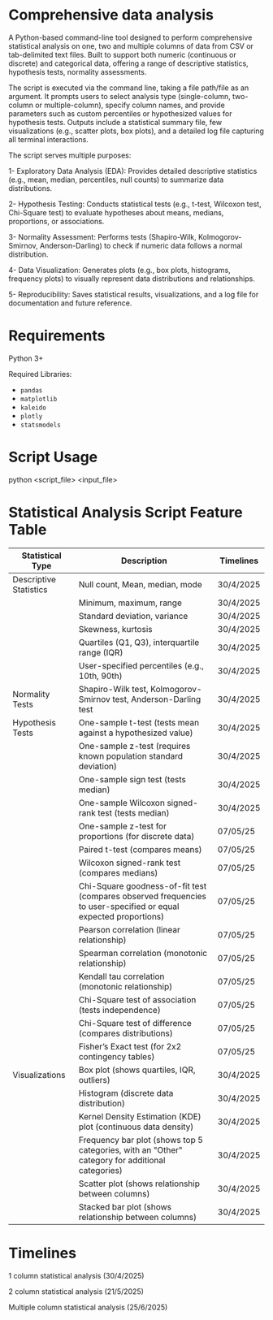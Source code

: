 # Comprehensive data analysis
A Python-based command-line tool designed to perform comprehensive statistical analysis on one, two and multiple columns of data from CSV or tab-delimited text files. Built to support both numeric (continuous or discrete) and categorical data, offering a range of descriptive statistics, hypothesis tests, normality assessments.

The script is executed via the command line, taking a file path/file as an argument. It prompts users to select analysis type (single-column, two-column or multiple-column), specify column names, and provide parameters such as custom percentiles or hypothesized values for hypothesis tests. Outputs include a statistical summary file, few visualizations (e.g., scatter plots, box plots), and a detailed log file capturing all terminal interactions.

The script serves multiple purposes:

1- Exploratory Data Analysis (EDA): Provides detailed descriptive statistics (e.g., mean, median, percentiles, null counts) to summarize data distributions.

2- Hypothesis Testing: Conducts statistical tests (e.g., t-test, Wilcoxon test, Chi-Square test) to evaluate hypotheses about means, medians, proportions, or associations.

3- Normality Assessment: Performs tests (Shapiro-Wilk, Kolmogorov-Smirnov, Anderson-Darling) to check if numeric data follows a normal distribution.

4- Data Visualization: Generates plots (e.g., box plots, histograms, frequency plots) to visually represent data distributions and relationships.

5- Reproducibility: Saves statistical results, visualizations, and a log file for documentation and future reference.

# Requirements
Python 3+

Required Libraries:
  - `pandas`
  - `matplotlib`
  - `kaleido`
  - `plotly`
  - `statsmodels`

# Script Usage
python <script_file> <input_file>


# Statistical Analysis Script Feature Table

| Statistical Type           | Description                                                                 | Timelines       |
|----------------------------|-----------------------------------------------------------------------------|-----------------|
| Descriptive Statistics     | Null count, Mean, median, mode                                             | 30/4/2025       |
|                            | Minimum, maximum, range                                                    | 30/4/2025       |
|                            | Standard deviation, variance                                               | 30/4/2025       |
|                            | Skewness, kurtosis                                                         | 30/4/2025       |
|                            | Quartiles (Q1, Q3), interquartile range (IQR)                              | 30/4/2025       |
|                            | User-specified percentiles (e.g., 10th, 90th)                              | 30/4/2025       |
| Normality Tests            | Shapiro-Wilk test, Kolmogorov-Smirnov test, Anderson-Darling test          | 30/4/2025       |
| Hypothesis Tests           | One-sample t-test (tests mean against a hypothesized value)                | 30/4/2025       |
|                            | One-sample z-test (requires known population standard deviation)           | 30/4/2025       |
|                            | One-sample sign test (tests median)                                       | 30/4/2025       |
|                            | One-sample Wilcoxon signed-rank test (tests median)                       | 30/4/2025       |
|                            | One-sample z-test for proportions (for discrete data)                     | 07/05/25        |
|                            | Paired t-test (compares means)                                            | 07/05/25        |
|                            | Wilcoxon signed-rank test (compares medians)                              | 07/05/25        |
|                            | Chi-Square goodness-of-fit test (compares observed frequencies to user-specified or equal expected proportions) | 07/05/25        |
|                            | Pearson correlation (linear relationship)                                 | 07/05/25        |
|                            | Spearman correlation (monotonic relationship)                             | 07/05/25        |
|                            | Kendall tau correlation (monotonic relationship)                          | 07/05/25        |
|                            | Chi-Square test of association (tests independence)                       | 07/05/25        |
|                            | Chi-Square test of difference (compares distributions)                    | 07/05/25        |
|                            | Fisher’s Exact test (for 2x2 contingency tables)                          | 07/05/25        |
| Visualizations             | Box plot (shows quartiles, IQR, outliers)                                  | 30/4/2025       |
|                            | Histogram (discrete data distribution)                                     | 30/4/2025       |
|                            | Kernel Density Estimation (KDE) plot (continuous data density)             | 30/4/2025       |
|                            | Frequency bar plot (shows top 5 categories, with an "Other" category for additional categories) | 30/4/2025       |
|                            | Scatter plot (shows relationship between columns)                          | 30/4/2025       |
|                            | Stacked bar plot (shows relationship between columns)                      | 30/4/2025       |


# Timelines
1 column statistical analysis (30/4/2025)

2 column statistical analysis (21/5/2025)

Multiple column statistical analysis (25/6/2025)
